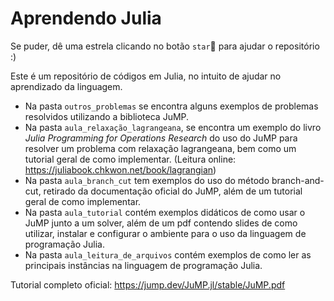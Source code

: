 # Aprendendo Julia

Se puder, dê uma estrela clicando no botão `star`🌟 para ajudar o repositório :) 


Este é um repositório de códigos em Julia, no intuito de ajudar no aprendizado da linguagem.

- Na pasta `outros_problemas` se encontra alguns exemplos de problemas resolvidos utilizando a biblioteca JuMP.
- Na pasta `aula_relaxação_lagrangeana`, se encontra um exemplo do livro *Julia Programming for Operations Research* do uso do JuMP para resolver um problema com relaxação lagrangeana, bem como um tutorial geral de como implementar. (Leitura online: https://juliabook.chkwon.net/book/lagrangian)
- Na pasta `aula_branch_cut` tem exemplos do uso do método branch-and-cut, retirado da documentação oficial do JuMP, além de um tutorial geral de como implementar. 
- Na pasta `aula_tutorial` contém exemplos didáticos de como usar o JuMP junto a um solver, além de um pdf contendo slides de como utilizar, instalar e configurar o ambiente para o uso da linguagem de programação Julia.
- Na pasta `aula_leitura_de_arquivos` contém exemplos de como ler as principais instâncias na linguagem de programação Julia.


Tutorial completo oficial:
https://jump.dev/JuMP.jl/stable/JuMP.pdf
